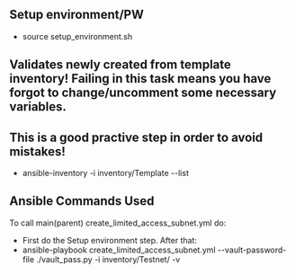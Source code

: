 ## Setup environment/PW
* source setup_environment.sh

## Validates newly created from template inventory! Failing in this task means you have forgot to change/uncomment some necessary variables. 
## This is a good practive step in order to avoid mistakes! 
* ansible-inventory -i inventory/Template --list 

## Ansible Commands Used
To call main(parent) create_limited_access_subnet.yml do:
* First do the Setup environment step. After that:
* ansible-playbook create_limited_access_subnet.yml --vault-password-file ./vault_pass.py -i inventory/Testnet/ -v
 
